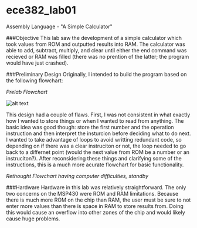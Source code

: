 ece382_lab01
============

Assembly Language - "A Simple Calculator"

###Objective
This lab saw the development of a simple calculator which took values from ROM and outputted results into RAM. The calculator was able to add, subtract, multiply, and clear until either the end command was recieved or RAM was filled (there was no prention of the latter; the program would have just crashed).

###Preliminary Design
Originally, I intended to build the program based on the following flowchart:

_Prelab Flowchart_

![alt text](https://raw.githubusercontent.com/byarbrough/ece382_lab01/master/FlowChart.jpg "Basic Flowchart")

This design had a couple of flaws. First, I was not consistent in what exactly how I wanted to store things or when I wanted to read from anything. The basic idea was good though: store the first number and the operation instruction and then interpret the insturcion before deciding what to do next. I wanted to take advantage of loops to avoid writting redundant code, so depending on if there was a clear instruciton or not, the loop needed to go back to a differnet point (would the next value from ROM be a number or an instruciton?). After reconsidering these things and clarifying some of the instructions, this is a much more acurate flowchart for basic functionality.

_Rethought Flowchart_
*having computer difficulties, standby*

###Hardware
Hardware in this lab was relatively straightforward. The only two concerns on the MSP430 were ROM and RAM limitations. Because there is much more ROM on the chip than RAM, the user must be sure to not enter more values than there is space in RAM to store results from. Doing this would cause an overflow into other zones of the chip and would likely cause huge problems.

